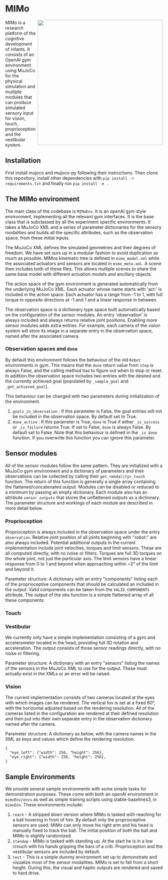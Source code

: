 # MIMo

<img src="https://github.com/Domattee/MIMo/blob/main/docs/imgs/showroom.png" width="400" align="right">

MIMo is a research platform of the cognitive development of infants. It consists of an OpenAI gym environment using MuJoCo for the physical simulation and  multiple modules that can produce simulated sensory input for vision, touch, proprioception and the vestibular system.

[//]: # (See "MIMo: A Multi-Modal Infant Model for Studying Cognitive Development in Humans and AIs".)

## Installation

First install mujoco and mujoco-py following their instructions.
Then clone this repository, install other dependencies with `pip install -r requirements.txt` and finally run `pip install -e .`

## The MIMo environment

The main class of the codebase is `MIMoEnv`. It is an openAI gym style environment, implementing all the relevant gym interfaces. It is the base class that is subclassed by all the experiment specific environments. It takes a MuJoCo XML and a series of parameter dictionaries for the sensory modalities and builds all the specific attributes, such as the observation space, from these initial inputs.

The MuJoCo XML defines the simulated geometries and their degrees of freedom. We have set ours up in a modular fashion to avoid duplication as much as possible. MIMos kinematic tree is defined in `mimo_model.xml` while the associated actuators and sensors are located in `mimo_meta.xml`. A scene then includes both of these files. This allows multiple scenes to share the same base model with different actuation models and ancillary objects.

The action space of the gym environment is generated automatically from the underlying MuJoCo XML. Each actuator whose name starts with 'act:' is included in the action space. Each actuator has a range from -1 to 1, with full torque in opposite directions at -1 and 1 and a linear response in between.

The observation space is a dictionary type space built automatically based on the configuration of the sensor modules. An entry 'observation' is always included and always returns relative joint positions. Enabling more sensor modules adds extra entries. For example, each camera of the vision system will store its image in a separate entry in the observation space, named after the associated camera.

### Observation spaces and `done`

By default this environment follows the behaviour of the old `Robot` environments in gym. This means that the `done` return value from `step` is always False, and the calling method has to figure out when to stop or reset. In addition the observation space includes two entries with the desired and the currently achieved goal (populated by `_sample_goal` and `_get_achieved_goal`).

This behaviour can be changed with two parameters during initialization of the environment. 
  1. `goals_in_observation` : If this parameter is False, the goal entries will not be included in the observation space. By default set to True.
  2. `done_active` : If this parameter is True, `done` is True if either `_is_success` or `_is_failure` returns True. If set to False, `done` is always False. By default set to False. Note that this behaviour is defined in the `_is_done` function. If you overwrite this function you can ignore this parameter.

## Sensor modules

All of the sensor modules follow the same pattern. They are initialized with a MuJoCo gym environment and a dictionary of parameters and their observations can be collected by calling their `get_<modality>_touch` function. The return of this function is generally a single array containing the flattened/concatenated output. Modules can be disabled or reduced to a minimum by passing an empty dictionary. Each module also has an attribute `sensor_outputs` that stores the unflattened outputs as a dictionary. The parameter structure and workings of each module are described in more detail below.

### Proprioception

Proprioception is always included in the observation space under the entry `observation`. Relative joint position of all joints beginning with "robot:" are also always included. Potential additional outputs in the current implementation include joint velocities, torques and limit sensors. These are all computed directly, with no noise or filters. Torques are full 3D torques on the whole joint, not just the particular axis. The limit sensors have a linear response from 0 to 1 and beyond when approaching within ~2° of the limit and beyond it.

Parameter structure: A dictionary with an entry "components" listing each of the proprioceptive components that should be calculated an included in the output. Valid components can be taken from the `VALID_COMPONENTS` attribute. The output of the obs function is a simple flattened array of all these components. 

### Touch

### Vestibular

We currently only have a simple implementation consisting of a gyro and accelerometer located in the head, providing full 3D rotation and acceleration. The output consists of those sensor readings directly, with no noise or filtering.

Parameter structure: A dictionary with an entry "sensors" listing the names of the sensors in the MuJoCo XML to use for the output. These must actually exist in the XMLs or an error will be raised.

### Vision

The current implementation consists of two cameras located at the eyes with which images can be rendered. The vertical fov is set at a fixed 60°, with the horizontal adjusted based on the rendering resolution. All of the cameras listed in the configuration are rendered at their defined resolution and then put into their own separate entry in the observation dictionary named after the camera.

Parameter structure:  A dictionary as below, with the camera names in the XML as keys and values which define the rendering resolution.

```
{  
  "eye_left": {"width": 256, "height": 256},  
  "eye_right": {"width": 256, "height": 256},  
}
```

## Sample Environments

We provide several sample environments with some simple tasks for demonstration purposes. These come with both an openAI environment in `mimoEnv/envs` as well as simple training scripts using stable-baselines3, in `mimoEnv`. These environments include:

  1. `reach` - A stripped down version where MIMo is tasked with reaching for a ball hovering in front of him. By default only the proprioceptive sensors are used. MIMo can only move his right arm and his head is manually fixed to track the ball. The initial position of both the ball and MIMo is slightly randomized.
  2. `standup` - MIMo is tasked with standing up. At the start he is in a low crouch with his hands gripping the bars of a crib. Proprioception and the vestibular sensors are included by default.
  3. `test` - This is a simple dummy environment set up to demonstrate and visualize most of the sensor modalities. MIMo is set to fall from a short height. During this, the visual and haptic outputs are rendered and saved to hard drive.
